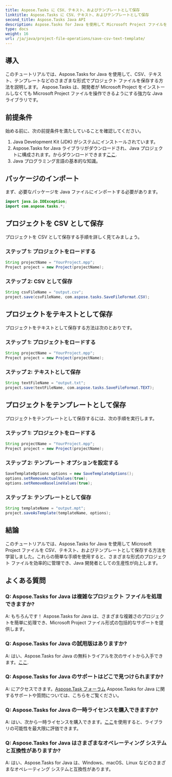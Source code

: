 ```yaml
---
title: Aspose.Tasks に CSV、テキスト、およびテンプレートとして保存
linktitle: Aspose.Tasks に CSV、テキスト、およびテンプレートとして保存
second_title: Aspose.Tasks Java API
description: Aspose.Tasks for Java を使用して Microsoft Project ファイルを CSV、テキスト、およびテンプレート形式で保存する方法を学びます。
type: docs
weight: 16
url: /ja/java/project-file-operations/save-csv-text-template/
---
```

## 導入
このチュートリアルでは、Aspose.Tasks for Java を使用して、CSV、テキスト、テンプレートなどのさまざまな形式でプロジェクト ファイルを保存する方法を説明します。 Aspose.Tasks は、開発者が Microsoft Project をインストールしなくても Microsoft Project ファイルを操作できるようにする強力な Java ライブラリです。
## 前提条件
始める前に、次の前提条件を満たしていることを確認してください。
1. Java Development Kit (JDK) がシステムにインストールされています。
2.  Aspose.Tasks for Java ライブラリがダウンロードされ、Java プロジェクトに構成されます。からダウンロードできます[ここ](https://releases.aspose.com/tasks/java/).
3. Java プログラミング言語の基本的な知識。

## パッケージのインポート
まず、必要なパッケージを Java ファイルにインポートする必要があります。
```java
import java.io.IOException;
import com.aspose.tasks.*;
```
## プロジェクトを CSV として保存
プロジェクトを CSV として保存する手順を詳しく見てみましょう。
### ステップ 1: プロジェクトをロードする
```java
String projectName = "YourProject.mpp";
Project project = new Project(projectName);
```
### ステップ 2: CSV として保存
```java
String csvFileName = "output.csv";
project.save(csvFileName, com.aspose.tasks.SaveFileFormat.CSV);
```
## プロジェクトをテキストとして保存
プロジェクトをテキストとして保存する方法は次のとおりです。
### ステップ 1: プロジェクトをロードする
```java
String projectName = "YourProject.mpp";
Project project = new Project(projectName);
```
### ステップ 2: テキストとして保存
```java
String textFileName = "output.txt";
project.save(textFileName, com.aspose.tasks.SaveFileFormat.TEXT);
```
## プロジェクトをテンプレートとして保存
プロジェクトをテンプレートとして保存するには、次の手順を実行します。
### ステップ 1: プロジェクトをロードする
```java
String projectName = "YourProject.mpp";
Project project = new Project(projectName);
```
### ステップ 2: テンプレート オプションを設定する
```java
SaveTemplateOptions options = new SaveTemplateOptions();
options.setRemoveActualValues(true);
options.setRemoveBaselineValues(true);
```
### ステップ 3: テンプレートとして保存
```java
String templateName = "output.mpt";
project.saveAsTemplate(templateName, options);
```

## 結論
このチュートリアルでは、Aspose.Tasks for Java を使用して Microsoft Project ファイルを CSV、テキスト、およびテンプレートとして保存する方法を学習しました。これらの簡単な手順を使用すると、さまざまな形式のプロジェクト ファイルを効率的に管理でき、Java 開発者としての生産性が向上します。
## よくある質問
### Q: Aspose.Tasks for Java は複雑なプロジェクト ファイルを処理できますか?
A: もちろんです！ Aspose.Tasks for Java は、さまざまな複雑さのプロジェクトを簡単に処理でき、Microsoft Project ファイル形式の包括的なサポートを提供します。
### Q: Aspose.Tasks for Java の試用版はありますか?
 A: はい、Aspose.Tasks for Java の無料トライアルを次のサイトから入手できます。[ここ](https://releases.aspose.com/).
### Q: Aspose.Tasks for Java のサポートはどこで見つけられますか?
 A: にアクセスできます。[Aspose.Task フォーラム](https://forum.aspose.com/c/tasks/15) Aspose.Tasks for Java に関するサポートや質問については、こちらをご覧ください。
### Q: Aspose.Tasks for Java の一時ライセンスを購入できますか?
 A: はい、次から一時ライセンスを購入できます。[ここ](https://purchase.aspose.com/temporary-license/)を使用すると、ライブラリの可能性を最大限に評価できます。
### Q: Aspose.Tasks for Java はさまざまなオペレーティング システムと互換性がありますか?
A: はい、Aspose.Tasks for Java は、Windows、macOS、Linux などのさまざまなオペレーティング システムと互換性があります。